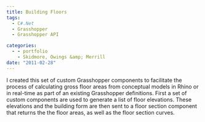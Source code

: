 ```yaml
---
title: Building Floors
tags:
  - C#.Net
  - Grasshopper
  - Grasshopper API

categories:
  - - portfolio
    - Skidmore, Owings &amp; Merrill
date: "2011-02-28"
---
```


I created this set of custom Grasshopper components to facilitate the process of calculating gross floor areas from conceptual models in Rhino or in real-time as part of an existing Grasshopper definitions. First a set of custom components are used to generate a list of floor elevations. These elevations and the building form are then sent to a floor section component that returns the the floor areas, as well as the floor section curves.
